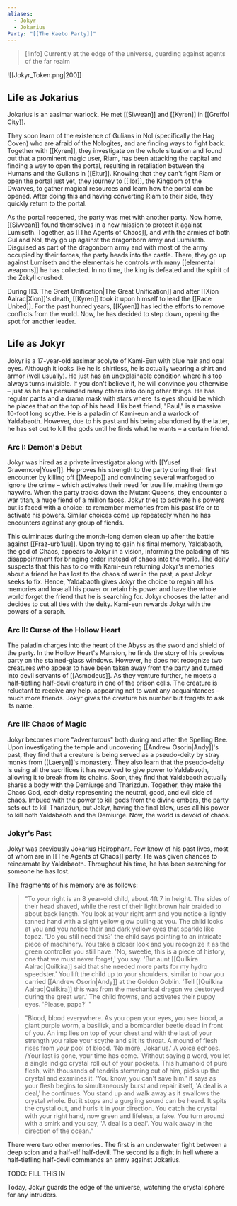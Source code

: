 ```yaml
---
aliases:
  - Jokyr
  - Jokarius
Party: "[[The Kaeto Party]]"
---
```

> [!info]
> Currently at the edge of the universe, guarding against agents of the far realm

![[Jokyr_Token.png|200]]
## Life as Jokarius

Jokarius is an aasimar warlock. He met [[Sivvean]] and [[Kyren]] in [[Greffol City]]. 

They soon learn of the existence of Gulians in Nol (specifically the Hag Coven) who are afraid of the Nologites, and are finding ways to fight back. Together with [[Kyren]], they investigate on the whole situation and found out that a prominent magic user, Riam, has been attacking the capital and finding a way to open the portal, resulting in retaliation between the Humans and the Gulians in [[Eitur]]. Knowing that they can't fight Riam or open the portal just yet, they journey to [[Ilor]], the Kingdom of the Dwarves, to gather magical resources and learn how the portal can be opened. After doing this and having converting Riam to their side, they quickly return to the portal.

As the portal reopened, the party was met with another party. Now home, [[Sivvean]] found themselves in a new mission to protect it against Lumiseth. Together, as [[The Agents of Chaos]], and with the armies of both Gul and Nol, they go up against the dragonborn army and Lumiseth. Disguised as part of the dragonborn army and with most of the army occupied by their forces, the party heads into the castle. There, they go up against Lumiseth and the elementals he controls with many [[elemental weapons]] he has collected. In no time, the king is defeated and the spirit of the Zekyll crushed.

During [[3. The Great Unification|The Great Unification]] and after [[Xion Aalrac|Xion]]'s death, [[Kyren]] took it upon himself to lead the [[Race United]]. For the past hunred years, [[Kyren]] has led the efforts to remove conflicts from the world. Now, he has decided to step down, opening the spot for another leader. 

## Life as Jokyr

Jokyr is a 17-year-old aasimar acolyte of Kami-Eun with blue hair and opal eyes. Although it looks like he is shirtless, he is actually wearing a shirt and armor (well usually). He just has an unexplainable condition where his top always turns invisible. If you don't believe it, he will convince you otherwise – just as he has persuaded many others into doing other things. He has regular pants and a drama mask with stars where its eyes should be which he places that on the top of his head. His best friend, "Paul," is a massive 10-foot long scythe. He is a paladin of Kami-eun and a warlock of Yaldabaoth. However, due to his past and his being abandoned by the latter, he has set out to kill the gods until he finds what he wants – a certain friend.

### Arc I: Demon's Debut

Jokyr was hired as a private investigator along with [[Yusef Gravemore|Yusef]]. He proves his strength to the party during their first encounter by killing off [[Meepo]] and convincing several warforged to ignore the crime – which activates their need for true life, making them go haywire. When the party tracks down the Mutant Queens, they encounter a war titan, a huge fiend of a million faces. Jokyr tries to activate his powers but is faced with a choice: to remember memories from his past life or to activate his powers. Similar choices come up repeatedly when he has encounters against any group of fiends.

This culminates during the month-long demon clean up after the battle against [[Fraz-urb'luu]]. Upon trying to gain his final memory, Yaldabaoth, the god of Chaos, appears to Jokyr in a vision, informing the palading of his disappointment for bringing order instead of chaos into the world. The deity suspects that this has to do with Kami-eun returning Jokyr's memories about a friend he has lost to the chaos of war in the past, a past Jokyr seeks to fix. Hence, Yaldabaoth gives Jokyr the choice to regain all his memories and lose all his power or retain his power and have the whole world forget the friend that he is searching for. Jokyr chooses the latter and decides to cut all ties with the deity. Kami-eun rewards Jokyr with the powers of a seraph.

### Arc II: Curse of the Hollow Heart

The paladin charges into the heart of the Abyss as the sword and shield of the party. In the Hollow Heart's Mansion, he finds the story of his previous party on the stained-glass windows. However, he does not recognize two creatures who appear to have been taken away from the party and turned into devil servants of [[Asmodeus]]. As they venture further, he meets a half-tiefling half-devil creature in one of the prison cells. The creature is reluctant to receive any help, appearing not to want any acquaintances – much more friends. Jokyr gives the creature his number but forgets to ask its name.

### Arc III: Chaos of Magic

Jokyr becomes more "adventurous" both during and after the Spelling Bee. Upon investigating the temple and uncovering [[Andrew Osorin|Andy]]'s past, they find that a creature is being served as a pseudo-deity by stray monks from [[Laeryn]]'s monastery. They also learn that the pseudo-deity is using all the sacrifices it has received to give power to Yaldabaoth, allowing it to break from its chains. Soon, they find that Yaldabaoth actually shares a body with the Demiurge and Tharizdun. Together, they make the Chaos God, each deity representing the neutral, good, and evil side of chaos. Imbued with the power to kill gods from the divine embers, the party sets out to kill Tharizdun, but Jokyr, having the final blow, uses all his power to kill both Yaldabaoth and the Demiurge. Now, the world is devoid of chaos.

### Jokyr's Past

Jokyr was previously Jokarius Heirophant. Few know of his past lives, most of whom are in [[The Agents of Chaos]] party. He was given chances to reincarnate by Yaldabaoth. Throughout his time, he has been searching for someone he has lost.

The fragments of his memory are as follows:

> "To your right is an 8 year-old child, about 4ft 7 in height. The sides of their head shaved, while the rest of their light brown hair braided to about back length. You look at your right arm and you notice a lightly tanned hand with a slight yellow glow pulling at you. The child looks at you and you notice their and dark yellow eyes that sparkle like topaz. 'Do you still need this?' the child says pointing to an intricate piece of machinery. You take a closer look and you recognize it as the green controller you still have. 'No, sweetie, this is a piece of history, one that we must never forget,' you say. 'But aunt [[Quilkira Aalrac|Quilkira]] said that she needed more parts for my hydro speedster.' You lift the child up to your shoulders, similar to how you carried [[Andrew Osorin|Andy]] at the Golden Goblin. 'Tell [[Quilkira Aalrac|Quilkira]] this was from the mechanical dragon we destoryed during the great war.' The child frowns, and activates their puppy eyes. 'Please, papa?' "

> "Blood, blood everywhere. As you open your eyes, you see blood, a giant purple worm, a basilisk, and a bombardier beetle dead in front of you. An imp lies on top of your chest and with the last of your strength you raise your scythe and slit its throat. A mound of flesh rises from _your_ pool of blood. 'No more, Jokarius.' A voice echoes. /Your last is gone, your time has come.' Without saying a word, you let a single indigo crystal roll out of your pockets. This humanoid of pure flesh, with thousands of tendrils stemming out of him, picks up the crystal and examines it. 'You know, you can't save him.' it says as your flesh begins to simultaneously burst and repair itself, 'A deal is a deal,' he continues. You stand up and walk away as it swallows the crystal whole. But it stops and a gurgling sound can be heard. It spits the crystal out, and hurls it in your direction. You catch the crystal with your right hand, now green and lifeless, a fake. You turn around with a smirk and you say, 'A deal is a deal'. You walk away in the direction of the ocean."

There were two other memories. The first is an underwater fight between a deep scion and a half-elf half-devil. The second is a fight in hell where a half-tiefling half-devil commands an army against Jokarius.

TODO: FILL THIS IN

Today, Jokyr guards the edge of the universe, watching the crystal sphere for any intruders. 